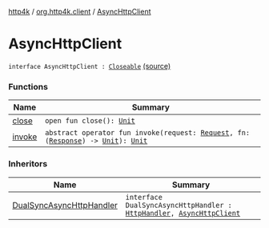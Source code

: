 [http4k](../../index.md) / [org.http4k.client](../index.md) / [AsyncHttpClient](./index.md)

# AsyncHttpClient

`interface AsyncHttpClient : `[`Closeable`](http://docs.oracle.com/javase/6/docs/api/java/io/Closeable.html) [(source)](https://github.com/http4k/http4k/blob/master/http4k-core/src/main/kotlin/org/http4k/client/ext.kt#L9)

### Functions

| Name | Summary |
|---|---|
| [close](close.md) | `open fun close(): `[`Unit`](https://kotlinlang.org/api/latest/jvm/stdlib/kotlin/-unit/index.html) |
| [invoke](invoke.md) | `abstract operator fun invoke(request: `[`Request`](../../org.http4k.core/-request/index.md)`, fn: (`[`Response`](../../org.http4k.core/-response/index.md)`) -> `[`Unit`](https://kotlinlang.org/api/latest/jvm/stdlib/kotlin/-unit/index.html)`): `[`Unit`](https://kotlinlang.org/api/latest/jvm/stdlib/kotlin/-unit/index.html) |

### Inheritors

| Name | Summary |
|---|---|
| [DualSyncAsyncHttpHandler](../-dual-sync-async-http-handler.md) | `interface DualSyncAsyncHttpHandler : `[`HttpHandler`](../../org.http4k.core/-http-handler.md)`, `[`AsyncHttpClient`](./index.md) |
